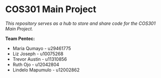 # __COS301 Main Project__

_This repository serves as a hub to store and share code for the COS301 Main Project._

__Team Pentec:__
* Maria Qumayo - u29461775
* Liz Joseph - u10075268
* Trevor Austin - u11310856
* Ruth Ojo - u12042804
* Lindelo Mapumulo - u12002862
